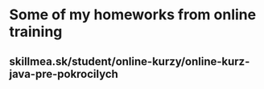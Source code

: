 # Some of my homeworks from online training
## skillmea.sk/student/online-kurzy/online-kurz-java-pre-pokrocilych
